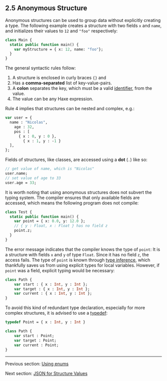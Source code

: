 ## 2.5 Anonymous Structure

Anonymous structures can be used to group data without explicitly creating a type. The following example creates a structure with two fields `x` and `name`, and initializes their values to `12` and `"foo"` respectively:

```haxe
class Main {
  static public function main() {
    var myStructure = { x: 12, name: "foo"};
  }
}
```
The general syntactic rules follow:

1. A structure is enclosed in curly braces `{}` and
2. Has a **comma-separated** list of key-value-pairs.
3. A **colon** separates the key, which must be a valid [identifier](dictionary.md#define-identifier), from the value.
4. The value can be any Haxe expression.

Rule 4 implies that structures can be nested and complex, e.g.:

```haxe
var user = {
  name : "Nicolas",
	age : 32,
	pos : [
	  { x : 0, y : 0 },
		{ x : 1, y : -1 }
  ],
};
```
Fields of structures, like classes, are accessed using a **dot** (`.`) like so:

```haxe
// get value of name, which is "Nicolas"
user.name;
// set value of age to 33
user.age = 33;
```
It is worth noting that using anonymous structures does not subvert the typing system. The compiler ensures that only available fields are accessed, which means the following program does not compile:

```haxe
class Test {
  static public function main() {
    var point = { x: 0.0, y: 12.0 };
    // { y : Float, x : Float } has no field z
    point.z;
  }
}
```
The error message indicates that the compiler knows the type of `point`: It is a structure with fields `x` and `y` of type `Float`. Since it has no field `z`, the access fails.
The type of `point` is known through [type inference](type-system-type-inference.md), which thankfully saves us from using explicit types for local variables. However, if `point` was a field, explicit typing would be necessary:

```haxe
class Path {
    var start : { x : Int, y : Int };
    var target : { x : Int, y : Int };
    var current : { x : Int, y : Int };
}
```
To avoid this kind of redundant type declaration, especially for more complex structures, it is advised to use a [typedef](type-system-typedef.md):

```haxe
typedef Point = { x : Int, y : Int }

class Path {
    var start : Point;
    var target : Point;
    var current : Point;
}
```

---

Previous section: [Using enums](types-enum-using.md)

Next section: [JSON for Structure Values](types-structure-json.md)
